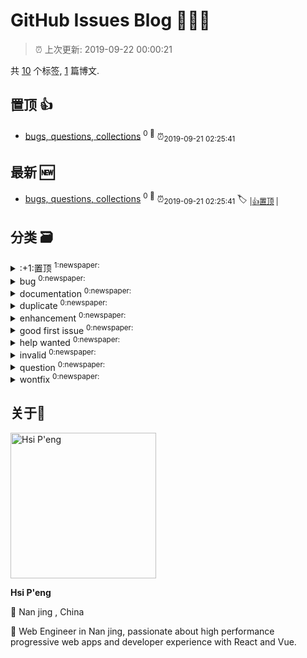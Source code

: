 
# GitHub Issues Blog :tada::tada::tada:
    
> :alarm_clock: 上次更新: 2019-09-22 00:00:21
    
共 [10](https://github.com/lirawx/issues/labels) 个标签, [1](https://github.com/lirawx/issues/issues) 篇博文.

## 置顶 :thumbsup: 
- [bugs, questions, collections](https://github.com/lirawx/issues/issues/1)  <sup>0 :speech_balloon:</sup>  	 :alarm_clock:<sub>2019-09-21 02:25:41</sub> 
## 最新 :new: 
- [bugs, questions, collections](https://github.com/lirawx/issues/issues/1) <sup>0 :speech_balloon:</sup>  			 :alarm_clock:<sub>2019-09-21 02:25:41</sub> 
 :label: 	<sub>|</sub><sub>[:+1:置顶](https://github.com/lirawx/issues/labels/%3A%2B1%3A%E7%BD%AE%E9%A1%B6)	|	</sub>

## 分类  :card_file_box: 

<details>
<summary>:+1:置顶	<sup>1:newspaper:</sup></summary>

- [bugs, questions, collections](https://github.com/lirawx/issues/issues/1)  <sup>0 :speech_balloon:</sup>  	 :alarm_clock:<sub>2019-09-21 02:25:41</sub> 


</details>

<details>
<summary>bug	<sup>0:newspaper:</sup></summary>



</details>

<details>
<summary>documentation	<sup>0:newspaper:</sup></summary>



</details>

<details>
<summary>duplicate	<sup>0:newspaper:</sup></summary>



</details>

<details>
<summary>enhancement	<sup>0:newspaper:</sup></summary>



</details>

<details>
<summary>good first issue	<sup>0:newspaper:</sup></summary>



</details>

<details>
<summary>help wanted	<sup>0:newspaper:</sup></summary>



</details>

<details>
<summary>invalid	<sup>0:newspaper:</sup></summary>



</details>

<details>
<summary>question	<sup>0:newspaper:</sup></summary>



</details>

<details>
<summary>wontfix	<sup>0:newspaper:</sup></summary>



</details>

## 关于:boy: 

[<img alt="Hsi P'eng" src="https://avatars3.githubusercontent.com/u/10678334?v=4" width="233"/>](https://github.com/lirawx)

**Hsi P'eng**

:round_pushpin: Nan jing , China

:black_flag: Web Engineer in Nan jing, passionate about high performance progressive web apps and developer experience with React and Vue.
